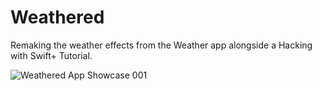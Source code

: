 # Weathered
Remaking the weather effects from the Weather app alongside a Hacking with Swift+ Tutorial.

![Weathered App Showcase 001](https://user-images.githubusercontent.com/110639779/228235090-1c8c54c4-c2db-48a5-85ee-ce9374aac10f.jpeg)
